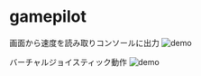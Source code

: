 # gamepilot

画面から速度を読み取りコンソールに出力
![demo](https://github.com/takumi5757/gamepilot/blob/master/GetSpeedValue/sample/get_speed_value2.gif)

バーチャルジョイスティック動作
![demo](https://github.com/takumi5757/gamepilot/blob/master/Controller/sample/virtual_joystick2.gif)
